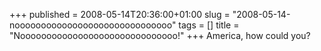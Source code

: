 +++
published = 2008-05-14T20:36:00+01:00
slug = "2008-05-14-noooooooooooooooooooooooooooooo"
tags = []
title = "Noooooooooooooooooooooooooooooo!"
+++
America, how could you?
